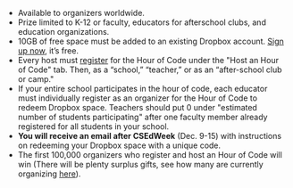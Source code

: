 
- Available to organizers worldwide.
- Prize limited to K-12 or faculty, educators for afterschool clubs, and education organizations.
- 10GB of free space must be added to an existing Dropbox account.  [Sign up now](https://www.dropbox.com/), it’s free. 
- Every host must [register](/participate) for the Hour of Code under the "Host an Hour of Code" tab. Then, as a “school,” “teacher,” or as an “after-school club or camp."
- If your entire school participates in the hour of code, each educator must individually register as an organizer for the Hour of Code to redeem Dropbox space. Teachers should put 0 under "estimated number of students participating" after one faculty member already registered for all students in your school. 
- **You will receive an email after CSEdWeek** (Dec. 9-15) with instructions on redeeming your Dropbox space with a unique code.
- The first 100,000 organizers who register and host an Hour of Code will win (There will be plenty surplus gifts, see how many are currently organizing [here](/events)).
